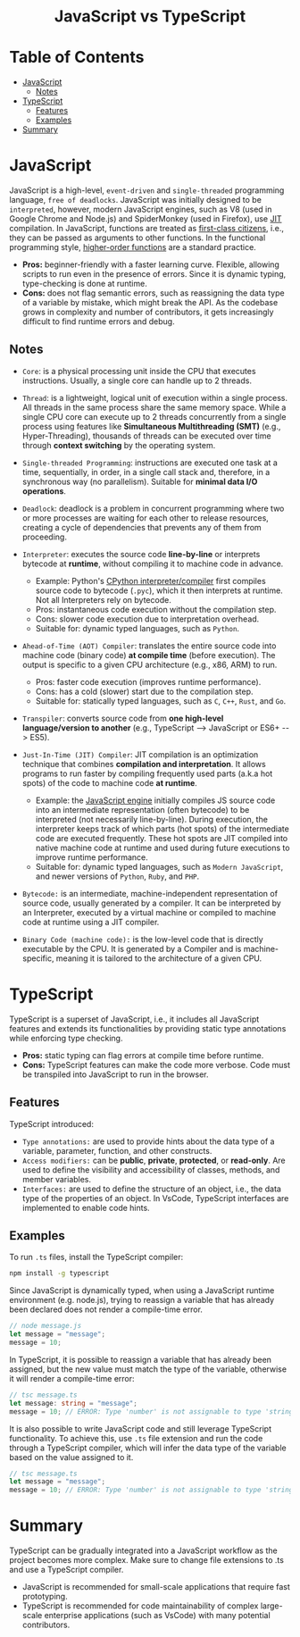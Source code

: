 <div align='center'>
  <h1> JavaScript vs TypeScript </h1>
</div>

# Table of Contents

- [JavaScript](#javascript)
  - [Notes](#notes)
- [TypeScript](#TypeScript)
  - [Features](#features)
  - [Examples](#examples)
- [Summary](#summary)

# JavaScript

JavaScript is a high-level, `event-driven` and `single-threaded` programming language, `free of deadlocks`. JavaScript was initially designed to be `interpreted`, however, modern JavaScript engines, such as V8 (used in Google Chrome and Node.js) and SpiderMonkey (used in Firefox), use [JIT](https://en.wikipedia.org/wiki/Just-in-time_compilation) compilation. In JavaScript, functions are treated as [first-class citizens](https://en.m.wikipedia.org/wiki/First-class_function), i.e., they can be passed as arguments to other functions. In the functional programming style, [higher-order functions](https://en.m.wikipedia.org/wiki/Higher-order_function) are a standard practice.

- **Pros:** beginner-friendly with a faster learning curve. Flexible, allowing scripts to run even in the presence of errors. Since it is dynamic typing, type-checking is done at runtime.
- **Cons:** does not flag semantic errors, such as reassigning the data type of a variable by mistake, which might break the API. As the codebase grows in complexity and number of contributors, it gets increasingly difficult to find runtime errors and debug.

## Notes

- `Core`: is a physical processing unit inside the CPU that executes instructions. Usually, a single core can handle up to 2 threads.

- `Thread`: is a lightweight, logical unit of execution within a single process. All threads in the same process share the same memory space. While a single CPU core can execute up to 2 threads concurrently from a single process using features like **Simultaneous Multithreading (SMT)** (e.g., Hyper-Threading), thousands of threads can be executed over time through **context switching** by the operating system.

- `Single-threaded Programming`: instructions are executed one task at a time, sequentially, in order, in a single call stack and, therefore, in a synchronous way (no parallelism). Suitable for **minimal data I/O operations**.

- `Deadlock`: deadlock is a problem in concurrent programming where two or more processes are waiting for each other to release resources, creating a cycle of dependencies that prevents any of them from proceeding.

- `Interpreter`: executes the source code **line-by-line** or interprets bytecode at **runtime**, without compiling it to machine code in advance.

  - Example: Python's [CPython interpreter/compiler](https://en.wikipedia.org/wiki/CPython#:~:text=CPython%20can%20be%20defined%20as,a%20language%20other%20than%20Python.) first compiles source code to bytecode (`.pyc`), which it then interprets at runtime. Not all Interpreters rely on bytecode.
  - Pros: instantaneous code execution without the compilation step.
  - Cons: slower code execution due to interpretation overhead.
  - Suitable for: dynamic typed languages, such as `Python`.

- `Ahead-of-Time (AOT) Compiler`: translates the entire source code into machine code (binary code) **at compile time** (before execution). The output is specific to a given CPU architecture (e.g., x86, ARM) to run.

  - Pros: faster code execution (improves runtime performance).
  - Cons: has a cold (slower) start due to the compilation step.
  - Suitable for: statically typed languages, such as `C`, `C++`, `Rust`, and `Go`.

- `Transpiler`: converts source code from **one high-level language/version to another** (e.g., TypeScript --> JavaScript or ES6+ --> ES5).

- `Just-In-Time (JIT) Compiler`: JIT compilation is an optimization technique that combines **compilation and interpretation**. It allows programs to run faster by compiling frequently used parts (a.k.a hot spots) of the code to machine code **at runtime**.

  - Example: the [JavaScript engine](../advanced/js-internals/runtime-env.md) initially compiles JS source code into an intermediate representation (often bytecode) to be interpreted (not necessarily line-by-line). During execution, the interpreter keeps track of which parts (hot spots) of the intermediate code are executed frequently. These hot spots are JIT compiled into native machine code at runtime and used during future executions to improve runtime performance.
  - Suitable for: dynamic typed languages, such as `Modern JavaScript`, and newer versions of `Python`, `Ruby`, and `PHP`.

- `Bytecode:` is an intermediate, machine-independent representation of source code, usually generated by a compiler. It can be interpreted by an Interpreter, executed by a virtual machine or compiled to machine code at runtime using a JIT compiler.

- `Binary Code (machine code):` is the low-level code that is directly executable by the CPU. It is generated by a Compiler and is machine-specific, meaning it is tailored to the architecture of a given CPU.

# TypeScript

TypeScript is a superset of JavaScript, i.e., it includes all JavaScript features and extends its functionalities by providing static type annotations while enforcing type checking.

- **Pros:** static typing can flag errors at compile time before runtime.
- **Cons:** TypeScript features can make the code more verbose. Code must be transpiled into JavaScript to run in the browser.

## Features

TypeScript introduced:

- `Type annotations:` are used to provide hints about the data type of a variable, parameter, function, and other constructs.
- `Access modifiers:` can be **public**, **private**, **protected**, or **read-only**. Are used to define the visibility and accessibility of classes, methods, and member variables.
- `Interfaces:` are used to define the structure of an object, i.e., the data type of the properties of an object. In VsCode, TypeScript interfaces are implemented to enable code hints.

## Examples

To run `.ts` files, install the TypeScript compiler:

```bash
npm install -g typescript
```

Since JavaScript is dynamically typed, when using a JavaScript runtime environment (e.g. node.js), trying to reassign a variable that has already been declared does not render a compile-time error.

```javascript
// node message.js
let message = "message";
message = 10;
```

In TypeScript, it is possible to reassign a variable that has already been assigned, but the new value must match the type of the variable, otherwise it will render a compile-time error:

```typescript
// tsc message.ts
let message: string = "message";
message = 10; // ERROR: Type 'number' is not assignable to type 'string'.
```

It is also possible to write JavaScript code and still leverage TypeScript functionality. To achieve this, use `.ts` file extension and run the code through a TypeScript compiler, which will infer the data type of the variable based on the value assigned to it.

```javascript
// tsc message.ts
let message = "message";
message = 10; // ERROR: Type 'number' is not assignable to type 'string'.
```

# Summary

TypeScript can be gradually integrated into a JavaScript workflow as the project becomes more complex. Make sure to change file extensions to .ts and use a TypeScript compiler.

- JavaScript is recommended for small-scale applications that require fast prototyping.
- TypeScript is recommended for code maintainability of complex large-scale enterprise applications (such as VsCode) with many potential contributors.
